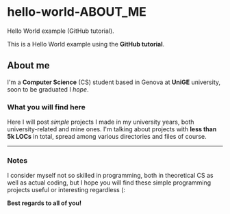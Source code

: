 # hello-world-ABOUT_ME
Hello World example (GitHub tutorial).

This is a Hello World example using the **GitHub tutorial**.

## About me
I'm a **Computer Science** (CS) student based in Genova at **UniGE** university, soon to be graduated I *hope*.

### What you will find here
Here I will post *simple* projects I made in my university years, both university-related and mine ones.
I'm talking about projects with **less than 5k LOCs** in total, spread among various directories and files of course.

- - -

### Notes
I consider myself not so skilled in programming, both in theoretical CS as well as actual coding, but I hope you will find these simple programming projects useful or interesting regardless (:

**Best regards to all of you!**
